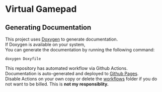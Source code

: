 # Virtual Gamepad

## Generating Documentation

This project uses [Doxygen](https://www.doxygen.nl/index.html) to generate documentation.  
If Doxygen is available on your system,  
You can generate the documentation by running the following command:

```bash
doxygen Doxyfile
```

This repository has automated workflow via Github Actions.  
Documentation is auto-generated and deployed to [Github Pages](https://kitswas.github.io/CPP-project-template/).  
Disable Actions on your own copy or delete the [workflows](./.github/workflows) folder if you do not want to be billed. This is **not my responsiblity.**
